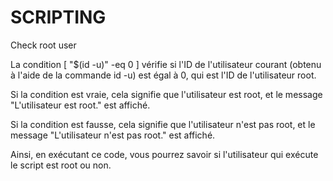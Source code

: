 # SCRIPTING
Check root user 
 

La condition [ "$(id -u)" -eq 0 ] vérifie si l'ID de l'utilisateur courant (obtenu à l'aide de la commande id -u) est égal à 0, qui est l'ID de l'utilisateur root. 

Si la condition est vraie, cela signifie que l'utilisateur est root, et le message "L'utilisateur est root." est affiché. 

Si la condition est fausse, cela signifie que l'utilisateur n'est pas root, et le message "L'utilisateur n'est pas root." est affiché. 

Ainsi, en exécutant ce code, vous pourrez savoir si l'utilisateur qui exécute le script est root ou non. 
